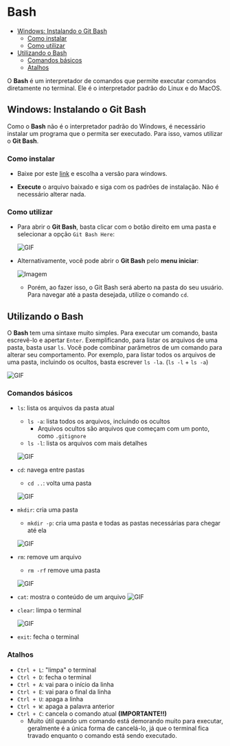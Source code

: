 # Bash

<!-- toc -->
- [Windows: Instalando o Git Bash](#windows-instalando-o-git-bash)
  - [Como instalar](#como-instalar)
  - [Como utilizar](#como-utilizar)
- [Utilizando o Bash](#utilizando-o-bash)
  - [Comandos básicos](#comandos-básicos)
  - [Atalhos](#atalhos)
<!-- toc -->

O **Bash** é um interpretador de comandos que permite executar comandos diretamente no terminal. Ele é o interpretador padrão do Linux e do MacOS.

## Windows: Instalando o Git Bash

Como o **Bash** não é o interpretador padrão do Windows, é necessário instalar um programa que o permita ser executado. Para isso, vamos utilizar o **Git Bash**.

### Como instalar

- Baixe por este [link](https://git-scm.com/downloads) e escolha a versão para windows.

- **Execute** o arquivo baixado e siga com os padrões de instalação. Não é necessário alterar nada.

### Como utilizar

- Para abrir o **Git Bash**, basta clicar com o botão direito em uma pasta e selecionar a opção `Git Bash Here`:

    ![GIF](https://github.com/senapk/fupisfun/assets/103089400/71e1b93e-6db3-4555-a477-a5c0618b24bf)

- Alternativamente, você pode abrir o **Git Bash** pelo **menu iniciar**:

    ![Imagem](https://github.com/senapk/fupisfun/assets/103089400/0f31cf83-8874-4b52-9c0f-95e07bc5f2bb)

  - Porém, ao fazer isso, o Git Bash será aberto na pasta do seu usuário. Para navegar até a pasta desejada, utilize o comando `cd`.

## Utilizando o Bash

O **Bash** tem uma sintaxe muito simples. Para executar um comando, basta escrevê-lo e apertar `Enter`. Exemplificando, para listar os arquivos de uma pasta, basta usar `ls`.
Você pode combinar parâmetros de um comando para alterar seu comportamento. Por exemplo, para listar todos os arquivos de uma pasta, incluindo os ocultos, basta escrever `ls -la`. (`ls -l` + `ls -a`)

![GIF](https://github.com/senapk/fupisfun/assets/103089400/f6e3850b-6783-4796-8eeb-a69ece072f3b)

### Comandos básicos

- `ls`: lista os arquivos da pasta atual
  - `ls -a`: lista todos os arquivos, incluindo os ocultos
    - Arquivos ocultos são arquivos que começam com um ponto, como `.gitignore`
  - `ls -l`: lista os arquivos com mais detalhes

  ![GIF](https://github.com/senapk/fupisfun/assets/103089400/37a594cc-fdb4-45e2-898b-7d56facc53dd)

- `cd`: navega entre pastas
  - `cd ..`: volta uma pasta

  ![GIF](https://github.com/senapk/fupisfun/assets/103089400/a4bec9ae-438f-4ff4-89ad-2ba626326f74)

- `mkdir`: cria uma pasta
  - `mkdir -p`: cria uma pasta e todas as pastas necessárias para chegar até ela

  ![GIF](https://github.com/senapk/fupisfun/assets/103089400/dd6a7daf-f922-4082-a90d-c2b843dfd497)

- `rm`: remove um arquivo
  - `rm -rf` remove uma pasta

  ![GIF](https://github.com/senapk/fupisfun/assets/103089400/78a4b043-7308-4831-83f5-7771189f9b76)

- `cat`: mostra o conteúdo de um arquivo
  ![GIF](https://github.com/senapk/fupisfun/assets/103089400/d7494f0b-8fa5-4297-8e4d-6d89dbe92587)

- `clear`: limpa o terminal

  ![GIF](https://github.com/senapk/fupisfun/assets/103089400/8cc50e26-30ab-44b8-9b9c-ddd1f7c2a4a0)

- `exit`: fecha o terminal

### Atalhos

- `Ctrl + L`: "limpa" o terminal
- `Ctrl + D`: fecha o terminal
- `Ctrl + A`: vai para o início da linha
- `Ctrl + E`: vai para o final da linha
- `Ctrl + U`: apaga a linha
- `Ctrl + W`: apaga a palavra anterior
- `Ctrl + C`: cancela o comando atual **(IMPORTANTE!!)**
  - Muito útil quando um comando está demorando muito para executar, geralmente é a única forma de cancelá-lo, já que o terminal fica travado enquanto o comando está sendo executado.
